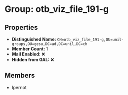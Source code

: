 # Group: otb_viz_file_191-g

## Properties

- **Distinguished Name:** `CN=otb_viz_file_191-g,OU=unil-groups,OU=gesu,DC=ad,DC=unil,DC=ch`
- **Member Count:** 1
- **Mail Enabled:** ❌
- **Hidden from GAL:** ❌

## Members

- lpernot

